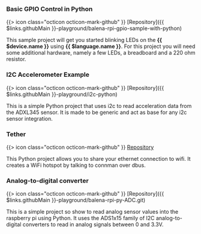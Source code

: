 ### Basic GPIO Control in Python

{{> icon class="octicon octicon-mark-github" }}
[Repository]({{ $links.githubMain }}-playground/balena-rpi-gpio-sample-with-python)

This sample project will get you started blinking LEDs on the **{{ $device.name }}** using **{{ $language.name }}**. For this project you will need some additional hardware, namely a few LEDs, a breadboard and a 220 ohm resistor.

### I2C Accelerometer Example

{{> icon class="octicon octicon-mark-github" }}
[Repository]({{ $links.githubMain }}-playground/i2c-python)

This is a simple Python project that uses i2c to read acceleration data from the ADXL345 sensor. It is made to be generic and act as base for any i2c sensor integration.

### Tether

{{> icon class="octicon octicon-mark-github" }}
[Repository](https://github.com/petrosagg/resin-tether)

This Python project allows you to share your ethernet connection to wifi. It creates a WiFi hotspot by talking to connman over dbus.

### Analog-to-digital converter

{{> icon class="octicon octicon-mark-github" }}
[Repository]({{ $links.githubMain }}-playground/balena-rpi-py-ADC.git)

This is a simple project so show to read analog sensor values into the raspberry pi using Python. It uses the ADS1x15 family of I2C analog-to-digital converters to read in analog signals between 0 and 3.3V.
